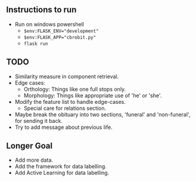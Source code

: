 <!-- ## Directory Tree
```
+-- app (flask sevice)
   +-- messages (CBR/Lazy learning part)
      +-- data (Case-Base)
         +-- 101_funeral_component.csv 
         +-- 101_personal_component.csv 
         +-- 101_relations_component.csv 
         +-- 101_single_component.csv 
      +-- __init__.py
      +-- funeral.py
      +-- main.py
      +-- personal_info.py
      +-- relations.py
      +-- single_comp.py
   +-- templates (HTML templates)
         +-- index.html
   +-- __init__.py
   +-- routes.py (flask routes)
+-- cbrobit.py (main flask file)
+-- LICENSE
+-- README.md
``` -->
<!-- ```
|--- cbrservice
|   |--- app 
|       |--- messages 
|           |--- data 
|               |--- 101_funeral_component.csv 
|               |--- 101_personal_component.csv 
|               |--- 101_relations_component.csv 
|               |--- 101_single_component.csv 
|           |--- __init__.py
|           |--- funeral.py
|           |--- main.py
|           |--- personal_info.py
|           |--- relations.py
|           |--- single_comp.py
|       |--- templates 
|               |--- index.html
|       |--- __init__.py
|       |--- routes.py 
|   |--- cbrobit.py
|--- LICENSE
|--- README.md
``` -->

## Instructions to run
- Run on windows powershell
    - ```$env:FLASK_ENV="development"```
    - ```$env:FLASK_APP="cbrobit.py"```
    - ```flask run```

## TODO
- Similarity measure in component retrieval.
- Edge cases:
   - Orthology: Things like one full stops only.
   - Morphology: Things like appropriate use of 'he' or 'she'.
- Modify the feature list to handle edge-cases.
   - Special care for relations section.
- Maybe break the obituary into two sections, 'funeral' and 'non-funeral', for sending it back.
- Try to add message about previous life.

## Longer Goal
- Add more data.
- Add the framework for data labelling.
- Add Active Learning for data labelling.